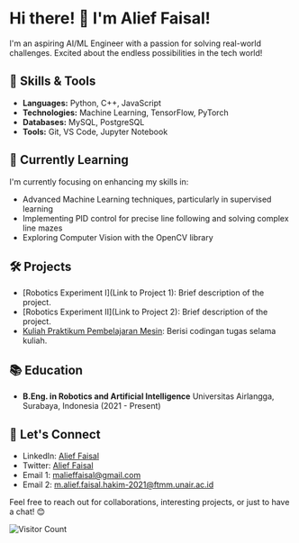 # Hi there! 👋 I'm Alief Faisal!

I'm an aspiring AI/ML Engineer with a passion for solving real-world challenges. Excited about the endless possibilities in the tech world!

## 🔧 Skills & Tools

- **Languages:** Python, C++, JavaScript
- **Technologies:** Machine Learning, TensorFlow, PyTorch
- **Databases:** MySQL, PostgreSQL
- **Tools:** Git, VS Code, Jupyter Notebook

## 🌱 Currently Learning

I'm currently focusing on enhancing my skills in:

- Advanced Machine Learning techniques, particularly in supervised learning
- Implementing PID control for precise line following and solving complex line mazes
- Exploring Computer Vision with the OpenCV library

## 🛠️ Projects

- [Robotics Experiment I](Link to Project 1): Brief description of the project.
- [Robotics Experiment II](Link to Project 2): Brief description of the project.
- [Kuliah Praktikum Pembelajaran Mesin](https://github.com/alieffsl/Kuliah-Praktikum-Pembelajaran-Mesin): Berisi codingan tugas selama kuliah.

## 📚 Education

- **B.Eng. in Robotics and Artificial Intelligence**
  Universitas Airlangga, Surabaya, Indonesia (2021 - Present)

## 🤝 Let's Connect

- LinkedIn: [Alief Faisal](https://www.linkedin.com/in/alieffsl/)
- Twitter: [Alief Faisal](https://twitter.com/alieffsl)
- Email 1: malieffaisal@gmail.com
- Email 2: m.alief.faisal.hakim-2021@ftmm.unair.ac.id

Feel free to reach out for collaborations, interesting projects, or just to have a chat! 😊

![Visitor Count](https://profile-counter.glitch.me/{yourusername}/count.svg)
